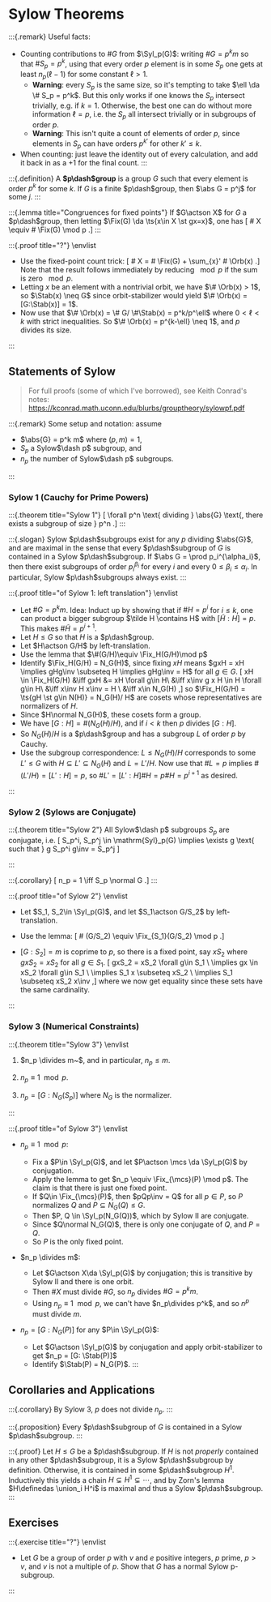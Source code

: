 # Sylow Theorems

:::{.remark}
Useful facts:

- Counting contributions to $\# G$ from $\Syl_p(G)$: writing $\# G = p^k m$ so that $\# S_p = p^k$, using that every order $p$ element is in some $S_p$ one gets at least $n_p(\ell - 1)$ for some constant $\ell > 1$.
  - **Warning**: every $S_p$ is the same size, so it's tempting to take $\ell \da \# S_p = p^k$.
    But this only works if one knows the $S_p$ intersect trivially, e.g. if $k=1$.
    Otherwise, the best one can do without more information $\ell = p$, i.e. the $S_p$ all intersect trivially or in subgroups of order $p$.
  - **Warning**:
  This isn't quite a count of elements of order $p$, since elements in $S_p$ can have orders $p^{k'}$ for other $k'\leq k$.
- When counting: just leave the identity out of every calculation, and add it back in as a $+1$ for the final count.
:::

:::{.definition}
A **$p\dash$group** is a group $G$ such that every element is order $p^k$ for some $k$.
  If $G$ is a finite $p\dash$group, then $\abs G = p^j$ for some $j$.
:::

:::{.lemma title="Congruences for fixed points"}
If $G\actson X$ for $G$ a $p\dash$group, then letting $\Fix(G) \da \ts{x\in X \st gx=x}$, one has
\[
\# X \equiv \# \Fix(G) \mod p
.\]
:::

:::{.proof title="?"}
\envlist

- Use the fixed-point count trick:
\[
\# X = \# \Fix(G) + \sum_{x}' \# \Orb(x)
.\]
  Note that the result follows immediately by reducing $\mod p$ if the sum is zero $\mod p$. 
- Letting $x$ be an element with a nontrivial orbit, we have $\# \Orb(x) > 1$, so $\Stab(x) \neq G$ since orbit-stabilizer would yield $\# \Orb(x) = [G:\Stab(x)] = 1$.
- Now use that $\# \Orb(x) = \# G/ \#\Stab(x) = p^k/p^\ell$ where $0< \ell < k$ with strict inequalities.
  So $\# \Orb(x) = p^{k-\ell} \neq 1$, and $p$ divides its size.

:::

## Statements of Sylow

> For full proofs (some of which I've borrowed), see Keith Conrad's notes: <https://kconrad.math.uconn.edu/blurbs/grouptheory/sylowpf.pdf>


:::{.remark}
Some setup and notation: assume

- $\abs{G} = p^k m$ where $(p, m) = 1$,
- $S_p$ a Sylow$\dash p$ subgroup, and
- $n_p$ the number of Sylow$\dash p$ subgroups.

:::


### Sylow 1 (Cauchy for Prime Powers)

:::{.theorem title="Sylow 1"}
\[
\forall p^n \text{ dividing } \abs{G} \text{, there exists a subgroup of size } p^n
.\]
:::

:::{.slogan}
Sylow $p\dash$subgroups exist for any $p$ dividing $\abs{G}$, and are maximal in the sense that every $p\dash$subgroup of $G$ is contained in a Sylow $p\dash$subgroup.
If $\abs G = \prod p_i^{\alpha_i}$, then there exist subgroups of order $p_i^{\beta_i}$ for every $i$ and every $0 \leq \beta_i \leq \alpha_i$.
In particular, Sylow $p\dash$subgroups always exist.
:::

:::{.proof title="of Sylow 1: left translation"}
\envlist

- Let $\# G = p^k m$.
  Idea: Induct up by showing that if $\# H = p^i$ for $i\leq k$, one can product a bigger subgroup $\tilde H \contains H$ with $[\tilde H : H] = p$.
  This makes $\# \tilde H = p^{i+1}$.
- Let $H\leq G$ so that $H$ is a $p\dash$group.
- Let $H\actson G/H$ by left-translation.
- Use the lemma that $\#(G/H)\equiv \Fix_H(G/H)\mod p$
- Identify $\Fix_H(G/H) = N_G(H)$, since fixing $xH$ means $gxH = xH \implies gHg\inv \subseteq H \implies gHg\inv = H$ for all $g\in G$.
\[
xH \in \Fix_H(G/H) 
&\iff gxH &= xH \forall g\in H\\
&\iff x\inv g x H \in H \forall g\in H\\
&\iff x\inv H x\inv = H \\
&\iff x\in N_G(H)
,\]
  so $\Fix_H(G/H) = \ts{gH \st g\in N(H)} = N_G(H)/ H$ are cosets whose representatives are normalizers of $H$.
- Since $H\normal N_G(H)$, these cosets form a group.
- We have $[G:H] = \#(N_G(H) / H)$, and if $i<k$ then $p$ divides $[G: H]$.
- So $N_G(H)/H$ is a $p\dash$group and has a subgroup $L$ of order $p$ by Cauchy.
- Use the subgroup correspondence: $L\leq N_G(H)/H$ corresponds to some $L' \leq G$ with $H \subseteq L' \subseteq N_G(H)$ and $L = L'/H$.
  Now use that $\# L = p$ implies $\#(L' / H) = [L':H] = p$, so $\# L' = [L':H]\#H = p\#H = p^{i+1}$ as desired.


:::

### Sylow 2 (Sylows are Conjugate)

:::{.theorem title="Sylow 2"}
All Sylow$\dash p$ subgroups $S_p$ are conjugate, i.e.
\[
S_p^i, S_p^j \in \mathrm{Syl}_p(G) \implies \exists g \text{ such that } g S_p^i g\inv = S_p^j
\]

:::

:::{.corollary}
\[
n_p = 1 \iff S_p \normal G
.\]
:::

:::{.proof title="of Sylow 2"}
\envlist

- Let $S_1, S_2\in \Syl_p(G)$, and let $S_1\actson G/S_2$ by left-translation.
- Use the lemma:
\[
\# (G/S_2) \equiv \Fix_{S_1}(G/S_2) \mod p
.\]

- $[G:S_2] = m$ is coprime to $p$, so there is a fixed point, say $xS_2$ where $gxS_2 = xS_2$ for all $g\in S_1$.
\[
gxS_2 = xS_2 \forall g\in S_1 \\
\implies gx \in xS_2 \forall g\in S_1 \\
\implies S_1 x \subseteq xS_2 \\
\implies S_1 \subseteq xS_2 x\inv
,\]
where we now get equality since these sets have the same cardinality.

:::


### Sylow 3 (Numerical Constraints)

:::{.theorem title="Sylow 3"}
\envlist

1. $n_p \divides m~$, and in particular, $n_p \leq m$.

2. $n_p \equiv 1 \mod p$.

3. $n_p = [G : N_G(S_p)]$ where $N_G$ is the normalizer.

:::


:::{.proof title="of Sylow 3"}
\envlist

- $n_p\equiv 1 \mod p$:
  - Fix a $P\in \Syl_p(G)$, and let $P\actson \mcs \da \Syl_p(G)$ by conjugation.
  - Apply the lemma to get $n_p \equiv \Fix_{\mcs}(P) \mod p$.
    The claim is that there is just one fixed point.
  - If $Q\in \Fix_{\mcs}(P)$, then $pQp\inv = Q$ for all $p\in P$, so $P$ normalizes $Q$ and $P \subseteq N_G(Q) \leq G$.
  - Then $P, Q \in \Syl_p(N_G(Q))$, which by Sylow II are conjugate.
  - Since $Q\normal N_G(Q)$, there is only one conjugate of $Q$, and $P=Q$.
  - So $P$ is the only fixed point.

- $n_p \divides m$:
  - Let $G\actson X\da \Syl_p(G)$ by conjugation; this is transitive by Sylow II and there is one orbit.
  - Then $\# X$ must divide $\# G$, so $n_p$ divides $\# G = p^k m$.
  - Using $n_p \equiv 1 \mod p$, we can't have $n_p\divides p^k$, and so $n^p$ must divide $m$.

- $n_p = [G: N_G(P)]$ for any $P\in \Syl_p(G)$:
  - Let $G\actson \Syl_p(G)$ by conjugation and apply orbit-stabilizer to get $n_p = [G: \Stab(P)]$
  - Identify $\Stab(P) = N_G(P)$.
:::

## Corollaries and Applications

:::{.corollary}
By Sylow 3, $p$ does not divide $n_p$.
:::

:::{.proposition}
Every $p\dash$subgroup of $G$ is contained in a Sylow $p\dash$subgroup.
:::

:::{.proof}
Let $H \leq G$ be a $p\dash$subgroup.
If $H$ is not *properly* contained in any other $p\dash$subgroup, it is a Sylow $p\dash$subgroup by definition.
Otherwise, it is contained in some $p\dash$subgroup $H^1$.
Inductively this yields a chain $H \subsetneq H^1 \subsetneq \cdots$, and by Zorn's lemma $H\definedas \union_i H^i$ is maximal and thus a Sylow $p\dash$subgroup.
:::

## Exercises


:::{.exercise title="?"}
\envlist

- Let $G$ be a group of order $p$ with $v$ and $e$ positive integers, $p$ prime, $p > v$, and $v$ is not a multiple of $p$. 
  Show that $G$ has a normal Sylow p-subgroup.

:::

